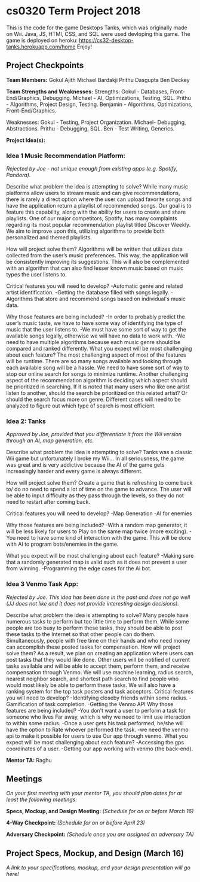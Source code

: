 # cs0320 Term Project 2018

This is the code for the game Desktops Tanks, which was originally made on Wii. Java, JS, HTMl, CSS, and SQL were used devloping this game. The game is deployed on heroku: https://cs32-desktop-tanks.herokuapp.com/home Enjoy!

## Project Checkpoints

**Team Members:** 
Gokul Ajith
Michael Bardakji
Prithu Dasgupta
Ben Deckey

**Team Strengths and Weaknesses:**
Strengths:
Gokul - Databases, Front-End/Graphics, Debugging.
Michael - AI, Optimizations, Testing, SQL.
Prithu - Algorithms, Project Design, Testing.
Benjamin - Algorithms, Optimizations, Front-End/Graphics.

Weaknesses:
Gokul - Testing, Project Organization.
Michael- Debugging, Abstractions.
Prithu - Debugging, SQL.
Ben - Test Writing, Generics.

**Project Idea(s):** 
### Idea 1 Music Recommendation Platform:

*Rejected by Joe - not unique enough from existing apps (e.g. Spotify, Pandora).*

Describe what problem the idea is attempting to solve?
While many music platforms allow users to stream music and can give recommendations, there is rarely a direct option where the user can upload favorite songs and have the application return a playlist of recommended songs. Our goal is to feature this capability, along with the ability for users to create and share playlists.
One of our major competitors, Spotify, has many complaints regarding its most popular recommendation playlist titled Discover Weekly. We aim to improve upon this, utilizing algorithms to provide both personalized and themed playlists.

How will project solve them?
Algorithms will be written that utilizes data collected from the user’s music preferences. This way, the application will be consistently improving its suggestions. This will also be complemented with an algorithm that can also find lesser known music based on music types the user listens to.

Critical features you will need to develop?
-Automatic genre and related artist identification.
-Getting the database filled with songs legally.
-Algorithms that store and recommend songs based on individual's music data.

Why those features are being included?
-In order to probably predict the user’s music taste, we have to have
some way of identifying the type of music that the user listens to.
-We must have some sort of way to get the available songs legally, otherwise we will have no data to work with.
-We need to have multiple algorithms because each music genre should 
be  compared and ranked differently. 
What you expect will be most challenging about each feature?
The most challenging aspect of most of the features will be runtime. There are so many songs available and looking through each available song will be a hassle. We need to have some sort of way to stop our online search for songs to minimize runtime. 
Another challenging aspect of the recommendation algorithm is deciding which aspect should be prioritized in searching. If it is noted that many users who like one artist listen to another, should the search be prioritized on this related artist? Or should the search focus more on genre. Different cases will need to be analyzed to figure out which type of search is most efficient.

### Idea 2: Tanks

*Approved by Joe, provided that you differentiate it from the Wii version through an AI, map generation, etc.*

Describe what problem the idea is attempting to solve?
Tanks was a classic Wii game but unfortunately I broke my Wii... In all seriousness, the game was great and is very addictive because the AI of the game gets increasingly harder and every game is always different.

How will project solve them?
Create a game that is refreshing to come back to/ do no need to spend a lot of time on the game to advance. The user will be able to input difficulty as they pass through the levels, so they do not need to restart after coming back.

Critical features you will need to develop?
-Map Generation
-AI for enemies

Why those features are being included?
-With a random map generator, it will be less likely for users to
Play on the same map twice (more exciting). 
-You need to have some kind of interaction with the game. This will be done with AI to program bots/enemies in the game.

What you expect will be most challenging about each feature?
-Making sure that a randomly generated map is valid such as it does not prevent a user from winning.
-Programming the edge cases for the Ai bot.

### Idea 3 Venmo Task App: 

*Rejected by Joe. This idea has been done in the past and does not go well (JJ does not like and it does not provide interesting design decisions).*

Describe what problem the idea is attempting to solve?
Many people have numerous tasks to perform but too little time to perform them. While some people are too busy to perform these tasks, they should be able to post these tasks to the Internet so that other people can do them. Simultaneously, people with free time on their hands and who need money can accomplish these posted tasks for compensation.
 How will project solve them?
As a result, we plan on creating an application where users can post tasks that they would like done. Other users will be notified of current tasks available and will be able to accept them, perform them, and receive compensation through Venmo. We will use machine learning, radius search, nearest neighbor search, and shortest path search to find people who would most likely be able to perform these tasks. We will also have a ranking system for the top task posters and task acceptors. 
Critical features you will need to develop?
	-Identifying closeby friends within some radius.
	-Gamification of task completion.
	-Getting the Venmo API
Why those features are being included?
	-You don’t want a user to perform a task for someone who lives 
	Far away, which is why we need to limit use interaction to within some radius.
	-Once a user gets his task performed, he/she will have the option to 
	Rate whoever performed the task.
	-we need the venmo api to make it possible for users to use 
	Our app through venmo.
What you expect will be most challenging about each feature?
	-Accessing the gps coordinates of a user.
	-Getting our app working with venmo (the back-end).


**Mentor TA:** Raghu

## Meetings
_On your first meeting with your mentor TA, you should plan dates for at least the following meetings:_

**Specs, Mockup, and Design Meeting:** _(Schedule for on or before March 16)_

**4-Way Checkpoint:** _(Schedule for on or before April 23)_

**Adversary Checkpoint:** _(Schedule once you are assigned an adversary TA)_

## Project Specs, Mockup, and Design (March 16)
_A link to your specifications, mockup, and your design presentation will go here!_

